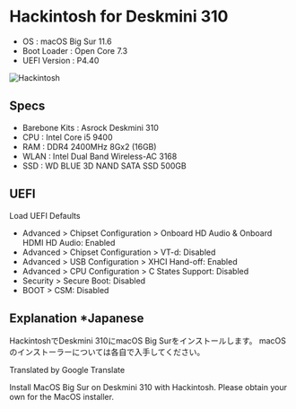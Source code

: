 # Hackintosh for Deskmini 310

+ OS : macOS Big Sur 11.6
+ Boot Loader : Open Core 7.3
+ UEFI Version : P4.40

![Hackintosh](https://user-images.githubusercontent.com/92324644/136828898-e7c55572-3407-457e-92ac-9343d83c8e62.jpg)

## Specs

+ Barebone Kits : Asrock Deskmini 310
+ CPU : Intel Core i5 9400
+ RAM : DDR4 2400MHz 8Gx2 (16GB)
+ WLAN : Intel Dual Band Wireless-AC 3168
+ SSD : WD BLUE 3D NAND SATA SSD 500GB

## UEFI

Load UEFI Defaults

+ Advanced > Chipset Configuration > Onboard HD Audio & Onboard HDMI HD Audio: Enabled
+ Advanced > Chipset Configuration > VT-d: Disabled
+ Advanced > USB Configuration > XHCI Hand-off: Enabled
+ Advanced > CPU Configuration > C States Support: Disabled
+ Security > Secure Boot: Disabled
+ BOOT > CSM: Disabled

## Explanation *Japanese

HackintoshでDeskmini 310にmacOS Big Surをインストールします。
macOSのインストーラーについては各自で入手してください。

Translated by Google Translate

Install MacOS Big Sur on Deskmini 310 with Hackintosh.
Please obtain your own for the MacOS installer.
